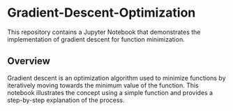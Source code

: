 # Gradient-Descent-Optimization

This repository contains a Jupyter Notebook that demonstrates the implementation of gradient descent for function minimization.

## Overview

Gradient descent is an optimization algorithm used to minimize functions by iteratively moving towards the minimum value of the function. This notebook illustrates the concept using a simple function and provides a step-by-step explanation of the process.
